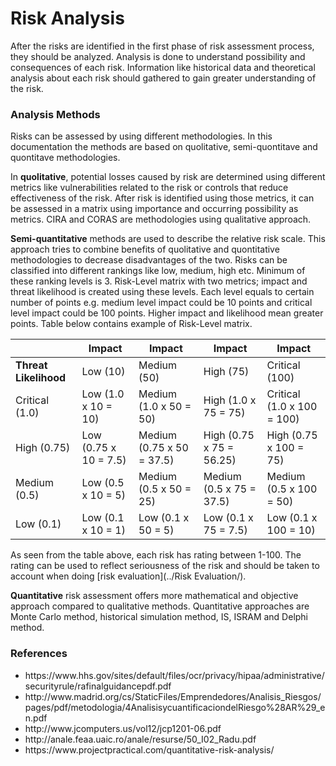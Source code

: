 # Risk Analysis

After the risks are identified in the first phase of risk assessment process, they should be analyzed. Analysis is done to understand possibility and consequences of each risk. Information like historical data and theoretical analysis about each risk should gathered to gain greater understanding of the risk.

### Analysis Methods 

Risks can be assessed by using different methodologies. In this documentation the methods are based on quolitative, semi-quontitave and quontitave methodologies. 

In **quolitative**, potential losses caused by risk are determined using different metrics like vulnerabilities related to the risk or controls that reduce effectiveness of the risk. After risk is identified using those metrics, it can be assessed in a matrix using importance and occurring possibility as metrics. CIRA and CORAS are methodologies using qualitative approach.

**Semi-quantitative** methods are used to describe the relative risk scale. This approach tries to combine benefits of quolitative and quontitative methodologies to decrease disadvantages of the two. Risks can be classified into different rankings like low, medium, high etc. Minimum of these ranking levels is 3. Risk-Level matrix with two metrics; impact and threat likelihood is created using these levels. Each level equals to certain number of points e.g. medium level impact could be 10 points and critical level impact could be 100 points. Higher impact and likelihood mean greater points. Table below contains example of Risk-Level matrix.

|                       | Impact                | Impact                    | Impact                   | Impact                     |
|-----------------------|-----------------------|---------------------------|--------------------------|----------------------------|
| **Threat Likelihood** | Low (10)              | Medium (50)               | High (75)                | Critical (100)             |
| Critical (1.0)        | Low (1.0 x 10 = 10)   | Medium (1.0 x 50 = 50)    | High (1.0 x 75 = 75)     | Critical (1.0 x 100 = 100) |
| High (0.75)           | Low (0.75 x 10 = 7.5) | Medium (0.75 x 50 = 37.5) | High (0.75 x 75 = 56.25) | High (0.75 x 100 = 75)     |
| Medium (0.5)          | Low (0.5 x 10 = 5)    | Medium (0.5 x 50 = 25)    | Medium (0.5 x 75 = 37.5) | Medium (0.5 x 100 = 50)    |
| Low (0.1)             | Low (0.1 x 10 = 1)    | Low (0.1 x 50 = 5)        | Low (0.1 x 75 = 7.5)     | Low (0.1 x 100 = 10)       |

As seen from the table above, each risk has rating between 1-100. The rating can be used to reflect seriousness of the risk and should be taken to account when doing [risk evaluation](../Risk Evaluation/).

**Quantitative** risk assessment offers more mathematical and objective approach compared to qualitative methods. Quantitative approaches are Monte Carlo method, historical simulation method, IS, ISRAM and Delphi method.

### References

<ul>
    <li>https://www.hhs.gov/sites/default/files/ocr/privacy/hipaa/administrative/securityrule/rafinalguidancepdf.pdf</li>
    <li>http://www.madrid.org/cs/StaticFiles/Emprendedores/Analisis_Riesgos/pages/pdf/metodologia/4AnalisisycuantificaciondelRiesgo%28AR%29_en.pdf</li>
    <li>http://www.jcomputers.us/vol12/jcp1201-06.pdf</li>
    <li>http://anale.feaa.uaic.ro/anale/resurse/50_I02_Radu.pdf</li>
    <li>https://www.projectpractical.com/quantitative-risk-analysis/</li>
<ul>
